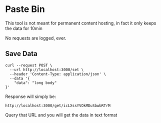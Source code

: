 # Paste Bin

This tool is not meant for permanent content hosting, in fact it only keeps the data for 10min

No requests are logged, ever.

## Save Data

```
curl --request POST \
  --url http://localhost:3000/set \
  --header 'Content-Type: application/json' \
  --data '{
	"data": "long body"
}'
```

Response will simply be:

```
http://localhost:3000/get/icLXssYVOkMDuSbwbRTrM
```

Query that URL and you will get the data in text format

